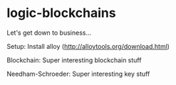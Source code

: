 # logic-blockchains
Let's get down to business...

Setup: Install alloy (http://alloytools.org/download.html)

Blockchain: Super interesting blockchain stuff

Needham-Schroeder: Super interesting key stuff
